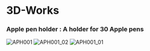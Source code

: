 # 3D-Works
### Apple pen holder : A holder for 30 Apple pens
![APH001](https://github.com/MickeyChuang/3D-Works/assets/5964977/559cc4ae-3423-4fe9-9a96-f32be08141c8)
![APH001_02](https://github.com/MickeyChuang/3D-Works/assets/5964977/fe77a81a-3e55-486d-89a7-0c9a5dc518a6)
![APH001_01](https://github.com/MickeyChuang/3D-Works/assets/5964977/6030a1e7-6cb5-4793-a2a8-dfc6da49f883)
